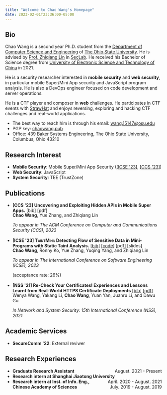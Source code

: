 ```yaml
---
title: "Welcome to Chao Wang's Homepage"
date: 2023-02-01T23:36:00-05:00
---
```


## Bio

Chao Wang is a second year Ph.D. student from the [Department of Computer Science and Engineering](https://cse.osu.edu) of [The Ohio State University](https://osu.edu). He is advised by [Prof. Zhiqiang Lin](https://web.cse.ohio-state.edu/~lin.3021/) in [SecLab](https://go.osu.edu/seclab). He received his Bachelor of Science degree from [University of Electronic Science and Technology of China](https://en.uestc.edu.cn/) in 2021.

He is a security researcher interested in **mobile security** and **web security**, in particular mobile Super/Mini App security and JavaScript program analysis. He is also a DevOps engineer focused on code development and server operations.

He is a CTF player and composer in **web** challenges. He participates in CTF events with [StrawHat](https://strawhat.team/) and enjoys reversing, exploring and hacking CTF challenges and real-world applications.


* The best way to reach him is through his email: [wang.15147@osu.edu](mailto:wang.15147@osu.edu)
* PGP key: [chaowang.pub](chaowang.pub)
* Office: 439 Baker Systems Engineering, The Ohio State University, Columbus, Ohio 43210



## Research Interest

* **Mobile Security**: Mobile Super/Mini App Security ([[ICSE \'23]](), [[CCS \'23]]())
* **Web Security**: JavaScript
* **System Security**: TEE (TrustZone)


## Publications

* **[CCS \'23] Uncovering and Exploiting Hidden APIs in Mobile Super Apps.** [bib] [pdf]
	
	<p style="margin-bottom: 0rem; margin-top: -1rem;"><strong>Chao Wang</strong>, Yue Zhang, and Zhiqiang Lin</p>

	<p style="margin-bottom: 1rem;"><i>To appear in The ACM Conference on Computer and Communications Security (CCS), 2023</i></p>


* **[ICSE \'23] <text style="font-variant-caps: small-caps;">TaintMini</text>: Detecting Flow of Sensitive Data in Mini-Programs with Static Taint Analysis.** [\[bib\]](bibliographies/icse23.bib) [\[code\]](https://github.com/OSUSecLab/TaintMini) [pdf] [slides]

	<p style="margin-bottom: 0rem; margin-top: -1rem;"><strong>Chao Wang</strong>, Ronny Ko, Yue Zhang, Yuqing Yang, and Zhiqiang Lin</p>

	<p style="margin-bottom: 0rem;"><i>To appear in The International Conference on Software Engineering (ICSE), 2023</i></p>

	<p style="margin-bottom: 1rem;">(acceptance rate: 26%)</p>


* **[NSS \'21] Re-Check Your Certificates! Experiences and Lessons Learnt from Real-World HTTPS Certificate Deployments** [\[bib\]](bibliographies/nss21.bib) [\[pdf\]](publications/nss21.pdf)
	
	<p style="margin-bottom: 0rem; margin-top: -1rem;">Wenya Wang, Yakang Li, <strong>Chao Wang</strong>, Yuan Yan, Juanru Li, and Dawu Gu</p>

	*In Network and System Security: 15th International Conference (NSS), 2021*


## Academic Services


* **SecureComm \'22**: External reviwer



## Research Experiences

* **Graduate Research Assistant** <span style="float:right;">August. 2021 - Present</span>
* **Research intern at Shanghai Jiaotong University** <span style="float:right;">April. 2020 - August. 2021</span>
* **Research intern at Inst. of Info. Eng., Chinese Academy of Sciences** <span style="float:right;">July. 2019 - August. 2019</span>


